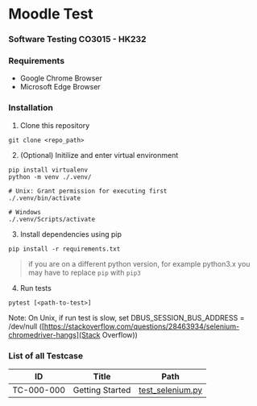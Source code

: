 # Moodle Test

### Software Testing CO3015 - HK232

### Requirements

- Google Chrome Browser
- Microsoft Edge Browser

### Installation

1. Clone this repository

```
git clone <repo_path>
```

2. (Optional) Initilize and enter virtual environment

```
pip install virtualenv
python -m venv ./.venv/

# Unix: Grant permission for executing first
./.venv/bin/activate

# Windows
./.venv/Scripts/activate
```

3. Install dependencies using pip

```
pip install -r requirements.txt
```

> if you are on a different python version, for example python3.x you may have to replace `pip` with `pip3`

4. Run tests

```
pytest [<path-to-test>]
```

Note: On Unix, if run test is slow, set DBUS_SESSION_BUS_ADDRESS = /dev/null ([https://stackoverflow.com/questions/28463934/selenium-chromedriver-hangs](Stack Overflow))

### List of all Testcase

| ID         | Title           | Path                                                       |
| ---------- | --------------- | ---------------------------------------------------------- |
| TC-000-000 | Getting Started | [test_selenium.py](tests/getting_started/test_selenium.py) |
